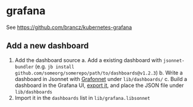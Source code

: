 # grafana

See https://github.com/brancz/kubernetes-grafana

## Add a new dashboard

1. Add the dashboard source
  a. Add a existing dashboard with `jsonnet-bundler`
     (e.g. `jb install github.com/someorg/somerepo/path/to/dashboards@v1.2.3`)
  b. Write a dashboard in Jsonnet with [Grafonnet](https://grafana.github.io/grafonnet-lib/) under `lib/dashboards/`
  c. Build a dashboard in the Grafana UI, [export it](https://grafana.com/docs/grafana/latest/dashboards/manage-dashboards/#export-and-import-dashboards), and place the JSON file under `lib/dashboards`
2. Import it in the `dashboards` list in `lib/grafana.libsonnet`
